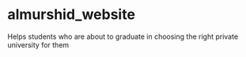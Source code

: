 # almurshid_website
Helps students who are about to graduate in choosing the right private university for them

